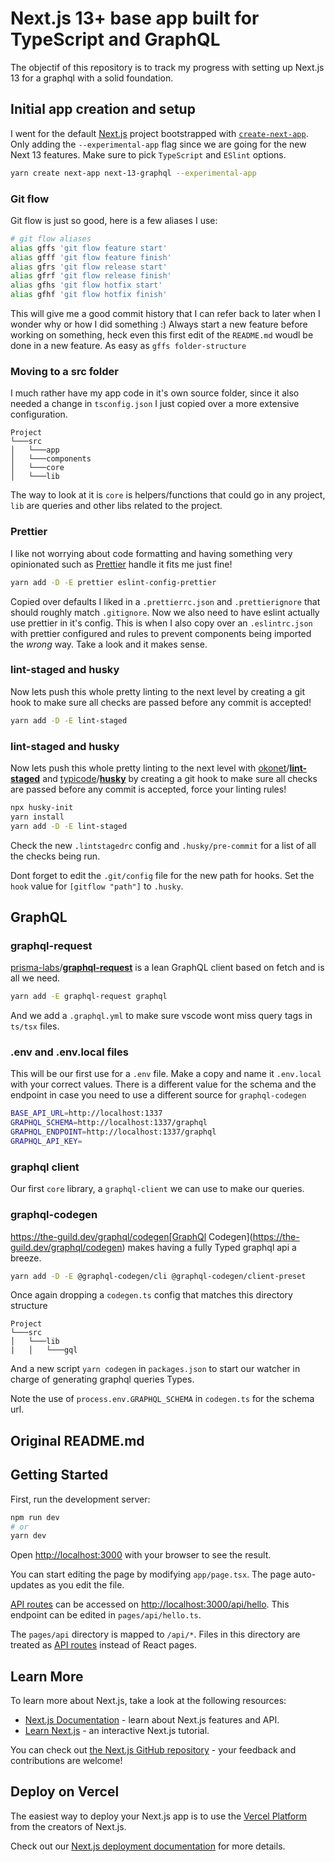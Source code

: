 # Next.js 13+ base app built for TypeScript and GraphQL

The objectif of this repository is to track my progress with setting up Next.js 13 for a graphql with a solid foundation.

## Initial app creation and setup

I went for the default [Next.js](https://nextjs.org/) project bootstrapped with [`create-next-app`](https://github.com/vercel/next.js/tree/canary/packages/create-next-app). Only adding the `--experimental-app` flag since we are going for the new Next 13 features.
Make sure to pick `TypeScript` and `ESlint` options.

```bash
yarn create next-app next-13-graphql --experimental-app
```

### Git flow

Git flow is just so good, here is a few aliases I use:

```bash
# git flow aliases
alias gffs 'git flow feature start'
alias gfff 'git flow feature finish'
alias gfrs 'git flow release start'
alias gfrf 'git flow release finish'
alias gfhs 'git flow hotfix start'
alias gfhf 'git flow hotfix finish'
```

This will give me a good commit history that I can refer back to later when I wonder why or how I did something :)
Always start a new feature before working on something, heck even this first edit of the `README.md` woudl be done in a new feature.
As easy as `gffs folder-structure`

### Moving to a src folder

I much rather have my app code in it's own source folder, since it also needed a change in `tsconfig.json` I just copied over a more extensive configuration.

```
Project
└───src
│   └───app
│   └───components
│   └───core
│   └───lib
```

The way to look at it is `core` is helpers/functions that could go in any project, `lib` are queries and other libs related to the project.

### Prettier

I like not worrying about code formatting and having something very opinionated such as [Prettier](https://prettier.io/) handle it fits me just fine!

```bash
yarn add -D -E prettier eslint-config-prettier
```

Copied over defaults I liked in a `.prettierrc.json` and `.prettierignore` that should roughly match `.gitignore`.
Now we also need to have eslint actually use prettier in it's config. This is when I also copy over an `.eslintrc.json` with prettier configured and rules to prevent components being imported the _wrong_ way. Take a look and it makes sense.

### lint-staged and husky

Now lets push this whole pretty linting to the next level by creating a git hook to make sure all checks are passed before any commit is accepted!

```bash
yarn add -D -E lint-staged
```

### lint-staged and husky

Now lets push this whole pretty linting to the next level with [okonet](https://github.com/okonet)/**[lint-staged](https://github.com/okonet/lint-staged)** and [typicode](https://github.com/typicode)/**[husky](https://github.com/typicode/husky)** by creating a git hook to make sure all checks are passed before any commit is accepted, force your linting rules!

```bash
npx husky-init
yarn install
yarn add -D -E lint-staged
```

Check the new `.lintstagedrc` config and `.husky/pre-commit` for a list of all the checks being run.

Dont forget to edit the `.git/config` file for the new path for hooks. Set the `hook` value for `[gitflow "path"]` to `.husky`.

## GraphQL

### graphql-request

[prisma-labs](https://github.com/prisma-labs)/**[graphql-request](https://github.com/prisma-labs/graphql-request)** is a lean GraphQL client based on fetch and is all we need.

```bash
yarn add -E graphql-request graphql
```

And we add a `.graphql.yml` to make sure vscode wont miss query tags in `ts/tsx` files.

### .env and .env.local files

This will be our first use for a `.env` file. Make a copy and name it `.env.local` with your correct values. There is a different value for the schema and the endpoint in case you need to use a different source for `graphql-codegen`

```bash
BASE_API_URL=http://localhost:1337
GRAPHQL_SCHEMA=http://localhost:1337/graphql
GRAPHQL_ENDPOINT=http://localhost:1337/graphql
GRAPHQL_API_KEY=
```

### graphql client

Our first `core` library, a `graphql-client` we can use to make our queries.

### graphql-codegen

https://the-guild.dev/graphql/codegen[GraphQl Codegen](https://the-guild.dev/graphql/codegen) makes having a fully Typed graphql api a breeze.

```bash
yarn add -D -E @graphql-codegen/cli @graphql-codegen/client-preset
```

Once again dropping a `codegen.ts` config that matches this directory structure

```
Project
└───src
│   └───lib
|   │   └───gql
```

And a new script `yarn codegen` in `packages.json` to start our watcher in charge of generating graphql queries Types.

Note the use of `process.env.GRAPHQL_SCHEMA` in `codegen.ts` for the schema url.

## Original README.md

## Getting Started

First, run the development server:

```bash
npm run dev
# or
yarn dev
```

Open [http://localhost:3000](http://localhost:3000) with your browser to see the result.

You can start editing the page by modifying `app/page.tsx`. The page auto-updates as you edit the file.

[API routes](https://nextjs.org/docs/api-routes/introduction) can be accessed on [http://localhost:3000/api/hello](http://localhost:3000/api/hello). This endpoint can be edited in `pages/api/hello.ts`.

The `pages/api` directory is mapped to `/api/*`. Files in this directory are treated as [API routes](https://nextjs.org/docs/api-routes/introduction) instead of React pages.

## Learn More

To learn more about Next.js, take a look at the following resources:

- [Next.js Documentation](https://nextjs.org/docs) - learn about Next.js features and API.
- [Learn Next.js](https://nextjs.org/learn) - an interactive Next.js tutorial.

You can check out [the Next.js GitHub repository](https://github.com/vercel/next.js/) - your feedback and contributions are welcome!

## Deploy on Vercel

The easiest way to deploy your Next.js app is to use the [Vercel Platform](https://vercel.com/new?utm_medium=default-template&filter=next.js&utm_source=create-next-app&utm_campaign=create-next-app-readme) from the creators of Next.js.

Check out our [Next.js deployment documentation](https://nextjs.org/docs/deployment) for more details.

